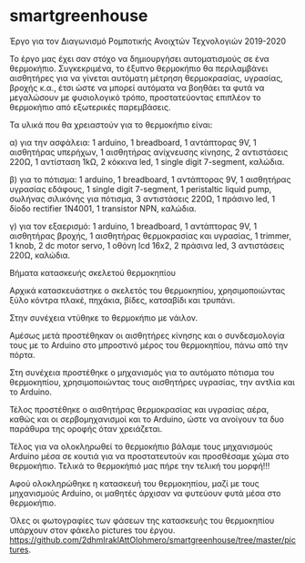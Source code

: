 # smartgreenhouse
Έργο για τον Διαγωνισμό Ρομποτικής Ανοιχτών Τεχνολογιών 2019-2020

Το έργο μας έχει σαν στόχο να δημιουργήσει αυτοματισμούς σε ένα θερμοκήπιο. Συγκεκριμένα, το έξυπνο θερμοκήπιο θα περιλαμβάνει αισθητήρες για να γίνεται αυτόματη μέτρηση θερμοκρασίας, υγρασίας, βροχής κ.α., έτσι ώστε να μπορεί αυτόματα να βοηθάει τα φυτά να μεγαλώσουν με φυσιολογικό τρόπο, προστατεύοντας επιπλέον το θερμοκήπιο από εξωτερικές παρεμβάσεις.

Τα υλικά που θα χρειαστούν για το θερμοκήπιο είναι:

α) για την ασφάλεια: 
1 arduino,
1 breadboard,
1 αντάπτορας 9V,
1 αισθητήρας υπερήχων,
1 αισθητήρας ανίχνευσης κίνησης,
2 αντιστάσεις 220Ω,
1 αντίσταση 1kΩ,
2 κόκκινα led,
1 single digit 7-segment,
καλώδια.

β) για το πότισμα: 
1 arduino,
1 breadboard,
1 αντάπτορας 9V,
1 αισθητήρας υγρασίας εδάφους,
1 single digit 7-segment,
1 peristaltic liquid pump,
σωλήνας σιλικόνης για πότισμα,
3 αντιστάσεις 220Ω,
1 πράσινο led,
1 δίοδο rectifier 1N4001,
1 transistor NPN,
καλώδια.

γ) για τον εξαερισμό:
1 arduino,
1 breadboard,
1 αντάπτορας 9V,
1 αισθητήρας βροχής,
1 αισθητήρας θερμοκρασίας και υγρασίας,
1 trimmer,
1 knob,
2 dc motor servo,
1 οθόνη lcd 16x2,
2 πράσινα led,
3 αντιστάσεις 220Ω,
καλώδια.


Βήματα κατασκευής σκελετού θερμοκηπίου

Αρχικά κατασκευάστηκε ο σκελετός του θερμοκηπίου, χρησιμοποιώντας ξύλο κόντρα πλακέ, πηχάκια, βίδες, κατσαβίδι και τρυπάνι. 

Στην συνέχεια ντύθηκε το θερμοκήπιο με νάιλον.

Αμέσως μετά προστέθηκαν οι αισθητήρες κίνησης και ο συνδεσμολογία τους με το Arduino στο μπροστινό μέρος του θερμοκηπίου, πάνω από την πόρτα.

Στη συνέχεια προστέθηκε ο μηχανισμός για το αυτόματο πότισμα του θερμοκηπίου, χρησιμοποιώντας τους αισθητήρες υγρασίας, την αντλία και το Arduino.

Τέλος προστέθηκε ο αισθητήρας θερμοκρασίας και υγρασίας αέρα, καθώς και οι σερβομηχανισμοί και το Arduino, ώστε να ανοίγουν τα δυο παράθυρα της οροφής όταν χρειάζεται.

Τέλος για να ολοκληρωθεί το θερμοκήπιο βάλαμε τους μηχανισμούς Arduino μέσα σε κουτιά για να προστατευτούν και προσθέσαμε χώμα στο θερμοκήπιο. Τελικά το θερμοκήπιό μας πήρε την τελική του μορφή!!!

Αφού ολοκληρώθηκε η κατασκευή του θερμοκηπίου, μαζί με τους μηχανισμούς Arduino, οι μαθητές άρχισαν να φυτεύουν φυτά μέσα στο θερμοκήπιο.

Όλες οι φωτογραφίες των φάσεων της κατασκευής του θερμοκηπίου υπάρχουν στον φάκελο pictures του έργου.
https://github.com/2dhmIraklAttOlohmero/smartgreenhouse/tree/master/pictures.
